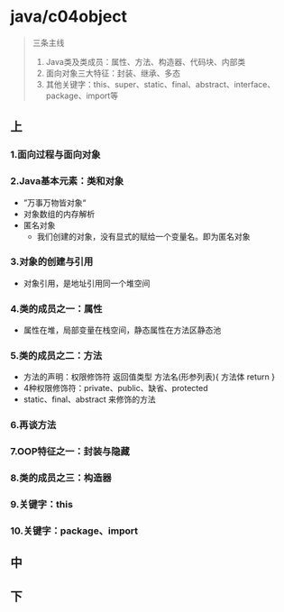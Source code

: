 # java/c04object

> 三条主线
>
> 1. Java类及类成员：属性、方法、构造器、代码块、内部类
> 2. 面向对象三大特征：封装、继承、多态
> 3. 其他关键字：this、super、static、final、abstract、interface、package、import等

## 上

### 1.面向过程与面向对象

### 2.Java基本元素：类和对象

- ”万事万物皆对象“
- 对象数组的内存解析
- 匿名对象
  - 我们创建的对象，没有显式的赋给一个变量名。即为匿名对象

### 3.对象的创建与引用

- 对象引用，是地址引用同一个堆空间

### 4.类的成员之一：属性

- 属性在堆，局部变量在栈空间，静态属性在方法区静态池

### 5.类的成员之二：方法

- 方法的声明：权限修饰符  返回值类型  方法名(形参列表){ 方法体 return }
- 4种权限修饰符：private、public、缺省、protected
- static、final、abstract 来修饰的方法

### 6.再谈方法

### 7.OOP特征之一：封装与隐藏

### 8.类的成员之三：构造器

### 9.关键字：this

### 10.关键字：package、import

## 中

## 下

